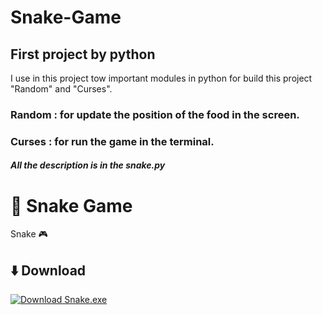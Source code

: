 # Snake-Game
## First project by python
I use in this project tow important modules in python for build this project "Random" and "Curses".   

### Random : for update the position of the food in the screen. 
### Curses : for run the game in the terminal. 
##### All the description is in the snake.py
# 🐍 Snake Game

 Snake 🎮  

## ⬇️ Download
[![Download Snake.exe](https://img.shields.io/badge/Download-Snake.exe-blue?style=for-the-badge&logo=windows)](https://github.com/loueysaidia/Snake-Game/releases/latest/download/snake.exe)

